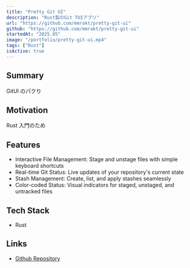 ```yaml
---
title: "Pretty Git UI"
description: "Rust製のGit TUIアプリ"
url: "https://github.com/mmrakt/pretty-git-ui"
github: "https://github.com/mmrakt/pretty-git-ui"
startedAt: "2025.05"
image: "/portfolio/pretty-git-ui.mp4"
tags: ["Rust"]
isActive: true
---
```


## Summary

GitUI のパクり

## Motivation

Rust 入門のため

## Features

- Interactive File Management: Stage and unstage files with simple keyboard shortcuts
- Real-time Git Status: Live updates of your repository's current state
- Stash Management: Create, list, and apply stashes seamlessly
- Color-coded Status: Visual indicators for staged, unstaged, and untracked files

## Tech Stack

- Rust

## Links

- [Github Repository](https://github.com/mmrakt/pretty-git-ui)
